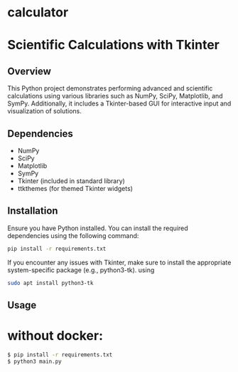 # calculator

# Scientific Calculations with Tkinter

## Overview

This Python project demonstrates performing advanced and scientific calculations using various libraries such as NumPy, SciPy, Matplotlib, and SymPy. Additionally, it includes a Tkinter-based GUI for interactive input and visualization of solutions.

## Dependencies

- NumPy
- SciPy
- Matplotlib
- SymPy
- Tkinter (included in standard library)
- ttkthemes (for themed Tkinter widgets)

## Installation

Ensure you have Python installed. You can install the required dependencies using the following command:

```bash
pip install -r requirements.txt
```

If you encounter any issues with Tkinter, make sure to install the appropriate system-specific package (e.g., python3-tk).
using
```bash
sudo apt install python3-tk
```
## Usage
# without docker:
```bash
$ pip install -r requirements.txt
$ python3 main.py
```
